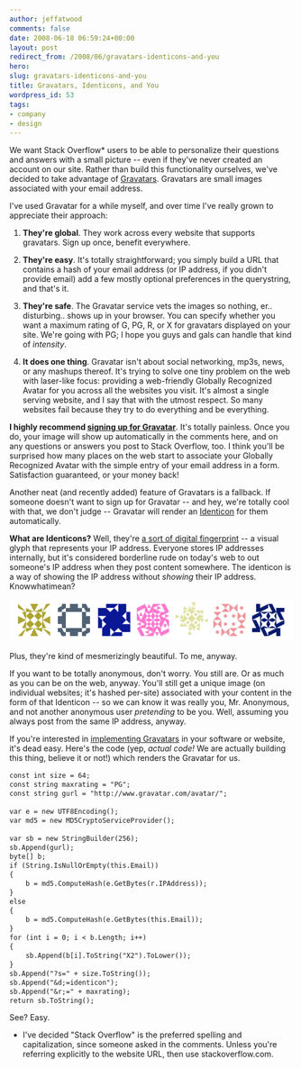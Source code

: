 ```yaml
---
author: jeffatwood
comments: false
date: 2008-06-18 06:59:24+00:00
layout: post
redirect_from: /2008/06/gravatars-identicons-and-you
hero:
slug: gravatars-identicons-and-you
title: Gravatars, Identicons, and You
wordpress_id: 53
tags:
- company
- design
---
```



We want Stack Overflow* users to be able to personalize their questions and answers with a small picture -- even if they've never created an account on our site. Rather than build this functionality ourselves, we've decided to take advantage of [Gravatars](http://www.gravatar.com/). Gravatars are small images associated with your email address. 



I've used Gravatar for a while myself, and over time I've really grown to appreciate their approach:







  1. **They're global**. They work across every website that supports gravatars. Sign up once, benefit everywhere.
  


  2. **They're easy**. It's totally straightforward; you simply build a URL that contains a hash of your email address (or IP address, if you didn't provide email) add a few mostly optional preferences in the querystring, and that's it. 
  


  3. **They're safe**. The Gravatar service vets the images so nothing, er.. disturbing.. shows up in your browser. You can specify whether you want a maximum rating of G, PG, R, or X for gravatars displayed on your site. We're going with PG; I hope you guys and gals can handle that kind of _intensity_.
  


  4. **It does one thing**. Gravatar isn't about social networking, mp3s, news, or any mashups thereof. It's trying to solve one tiny problem on the web with laser-like focus: providing a web-friendly Globally Recognized Avatar for you across all the websites you visit. It's almost a single serving website, and I say that with the utmost respect. So many websites fail because they try to do everything and be everything.




**I highly recommend [signing up for Gravatar](http://en.gravatar.com/site/signup/)**. It's totally painless. Once you do, your image will show up automatically in the comments here, and on any questions or answers you post to Stack Overflow, too. I think you'll be surprised how many places on the web start to associate your Globally Recognized Avatar with the simple entry of your email address in a form. Satisfaction guaranteed, or your money back! 



Another neat (and recently added) feature of Gravatars is a fallback. If someone doesn't want to sign up for Gravatar --  and hey, we're totally cool with that, we don't judge -- Gravatar will render an [Identicon](http://en.wikipedia.org/wiki/Identicon) for them automatically.



**What are Identicons?** Well, they're [a sort of digital fingerprint](http://haacked.com/archive/2007/01/22/Identicons_as_Visual_Fingerprints.aspx) -- a visual glyph that represents your IP address. Everyone stores IP addresses internally, but it's considered borderline rude on today's web to out someone's IP address when they post content somewhere. The identicon is a way of showing the IP address without _showing_ their IP address. Knowwhatimean?



![identicon-samples](/images/wordpress/identicon-samples.png)



Plus, they're kind of mesmerizingly beautiful. To me, anyway.



If you want to be totally anonymous, don't worry. You still are. Or as much as you can be on the web, anyway. You'll still get a unique image (on individual websites; it's hashed per-site) associated with your content in the form of that Identicon -- so we can know it was really you, Mr. Anonymous, and not another anonymous user _pretending_ to be you. Well, assuming you always post from the same IP address, anyway.



If you're interested in [implementing Gravatars](http://en.gravatar.com/site/implement) in your software or website, it's dead easy. Here's the code (yep, _actual code!_ We are actually building this thing, believe it or not!) which renders the Gravatar for us.




    
    
    const int size = 64;
    const string maxrating = "PG";
    const string gurl = "http://www.gravatar.com/avatar/";
    
    var e = new UTF8Encoding();
    var md5 = new MD5CryptoServiceProvider();
    
    var sb = new StringBuilder(256);
    sb.Append(gurl);
    byte[] b;
    if (String.IsNullOrEmpty(this.Email))
    {
        b = md5.ComputeHash(e.GetBytes(r.IPAddress));
    }
    else
    {
        b = md5.ComputeHash(e.GetBytes(this.Email));
    }
    for (int i = 0; i < b.Length; i++)
    {
        sb.Append(b[i].ToString("X2").ToLower());
    }            
    sb.Append("?s=" + size.ToString());            
    sb.Append("&d;=identicon");
    sb.Append("&r;=" + maxrating);           
    return sb.ToString();
    





See? Easy. 



* I've decided "Stack Overflow" is the preferred spelling and capitalization, since someone asked in the comments. Unless you're referring explicitly to the website URL, then use stackoverflow.com.

